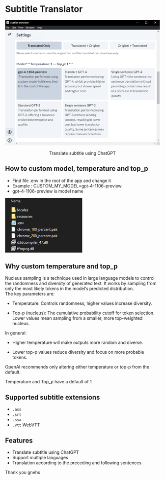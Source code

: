 # Subtitle Translator

<img width="780" src="https://github.com/tvone/subtitle-translator-electron/blob/master/assets/subtitle_electron.PNG">
<p align="center">
  Translate subtitle using ChatGPT
</p>

## How to custom model, temperature and top_p
- Find file .env in the root of the app and change it
- Example : CUSTOM_MY_MODEL=gpt-4-1106-preview
- gpt-4-1106-preview is model name

<img width="251" src="https://github.com/tvone/subtitle-translator-electron/blob/master/assets/custom_env.PNG">

## Why custom temperature and top_p

Nucleus sampling is a technique used in large language models to control the randomness and diversity of generated text. It works by sampling from only the most likely tokens in the model’s predicted distribution.<br />
The key parameters are:

- Temperature: Controls randomness, higher values increase diversity.

- Top-p (nucleus): The cumulative probability cutoff for token selection. Lower values mean sampling from a smaller, more top-weighted nucleus.

In general:

- Higher temperature will make outputs more random and diverse.

- Lower top-p values reduce diversity and focus on more probable tokens.

OpenAI recommends only altering either temperature or top-p from the default.<br />

Temperature and Top_p have a default of 1

## Supported subtitle extensions

- `.ass`
- `.srt`
- `.ssa`
- `.vtt` WebVTT

## Features

- Translate subtitle using ChatGPT
- Support multiple languages
- Translation according to the preceding and following sentences

Thank you gnehs